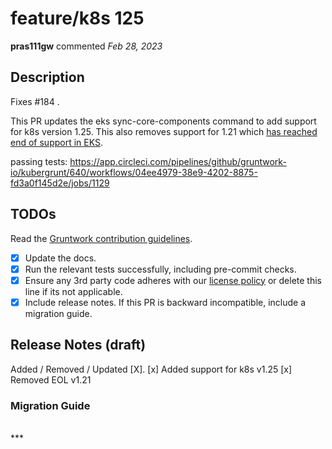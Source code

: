 # feature/k8s 125

**pras111gw** commented *Feb 28, 2023*

<!-- Prepend '[WIP]' to the title if this PR is still a work-in-progress. Remove it when it is ready for review! -->

## Description

Fixes #184 .

This PR updates the eks sync-core-components command to add support for k8s version 1.25. This also removes support for 1.21 which [has reached end of support in EKS](https://docs.aws.amazon.com/eks/latest/userguide/kubernetes-versions.html#kubernetes-release-calendar).

passing tests: https://app.circleci.com/pipelines/github/gruntwork-io/kubergrunt/640/workflows/04ee4979-38e9-4202-8875-fd3a0f145d2e/jobs/1129

## TODOs

Read the [Gruntwork contribution guidelines](https://gruntwork.notion.site/Gruntwork-Coding-Methodology-02fdcd6e4b004e818553684760bf691e).

- [x] Update the docs.
- [x] Run the relevant tests successfully, including pre-commit checks.
- [x] Ensure any 3rd party code adheres with our [license policy](https://www.notion.so/gruntwork/Gruntwork-licenses-and-open-source-usage-policy-f7dece1f780341c7b69c1763f22b1378) or delete this line if its not applicable.
- [x] Include release notes. If this PR is backward incompatible, include a migration guide.

## Release Notes (draft)

<!-- One-line description of the PR that can be included in the final release notes. -->
Added / Removed / Updated [X].
[x] Added support for k8s v1.25 
[x] Removed EOL v1.21

### Migration Guide

<!-- Important: If you made any backward incompatible changes, then you must write a migration guide! -->

<br />
***


